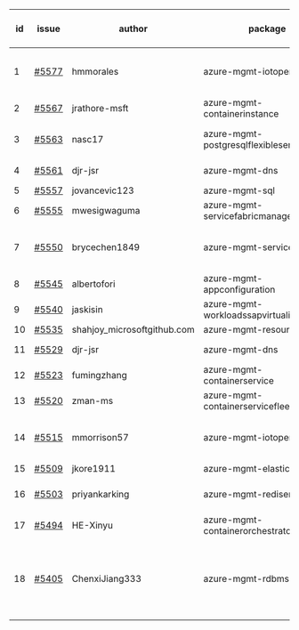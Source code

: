 | id | issue | author | package | assignee | bot advice | created date of issue | target release date | date from target |
| ------ | ------ | ------ | ------ | ------ | ------ | ------ | ------ | :-----: |
| 1 | [#5577](https://github.com/Azure/sdk-release-request/issues/5577) | hmmorales | azure-mgmt-iotoperations | ChenxiJiang333 | duplicated issue  <br> new issue. TypeSpec. | 10-07 | 10-25 |  |
| 2 | [#5567](https://github.com/Azure/sdk-release-request/issues/5567) | jrathore-msft | azure-mgmt-containerinstance | ChenxiJiang333 |  | 10-04 | 10-25 |  |
| 3 | [#5563](https://github.com/Azure/sdk-release-request/issues/5563) | nasc17 | azure-mgmt-postgresqlflexibleservers | ChenxiJiang333 | close to release date. | 10-03 | 10-11 | 2 |
| 4 | [#5561](https://github.com/Azure/sdk-release-request/issues/5561) | djr-jsr | azure-mgmt-dns | ChenxiJiang333 | duplicated issue  <br> | 10-02 | 10-25 |  |
| 5 | [#5557](https://github.com/Azure/sdk-release-request/issues/5557) | jovancevic123 | azure-mgmt-sql | ChenxiJiang333 |  | 10-02 | 10-24 |  |
| 6 | [#5555](https://github.com/Azure/sdk-release-request/issues/5555) | mwesigwaguma | azure-mgmt-servicefabricmanagedclusters | ChenxiJiang333 |  | 10-01 | 10-25 |  |
| 7 | [#5550](https://github.com/Azure/sdk-release-request/issues/5550) | brycechen1849 | azure-mgmt-servicelinker | ChenxiJiang333 | close to release date. OnTime. | 09-29 | 10-11 | 2 |
| 8 | [#5545](https://github.com/Azure/sdk-release-request/issues/5545) | albertofori | azure-mgmt-appconfiguration | ChenxiJiang333 | new issue. MultiAPI | 09-28 | 10-25 |  |
| 9 | [#5540](https://github.com/Azure/sdk-release-request/issues/5540) | jaskisin | azure-mgmt-workloadssapvirtualinstance | ChenxiJiang333 | HoldOn. | 09-27 | 10-24 |  |
| 10 | [#5535](https://github.com/Azure/sdk-release-request/issues/5535) | shahjoy_microsoftgithub.com | azure-mgmt-resource | ChenxiJiang333 | MultiAPI | 09-25 | 10-25 |  |
| 11 | [#5529](https://github.com/Azure/sdk-release-request/issues/5529) | djr-jsr | azure-mgmt-dns | ChenxiJiang333 | duplicated issue  <br> | 09-25 | 10-25 |  |
| 12 | [#5523](https://github.com/Azure/sdk-release-request/issues/5523) | fumingzhang | azure-mgmt-containerservice | ChenxiJiang333 | OnTime. | 09-24 | 10-24 |  |
| 13 | [#5520](https://github.com/Azure/sdk-release-request/issues/5520) | zman-ms | azure-mgmt-containerservicefleet | ChenxiJiang333 |  | 09-24 | 10-25 |  |
| 14 | [#5515](https://github.com/Azure/sdk-release-request/issues/5515) | mmorrison57 | azure-mgmt-iotoperations | ChenxiJiang333 | duplicated issue  <br> FirstBeta. TypeSpec. | 09-18 | 10-25 |  |
| 15 | [#5509](https://github.com/Azure/sdk-release-request/issues/5509) | jkore1911 | azure-mgmt-elastic | ChenxiJiang333 |  | 09-16 | 10-24 |  |
| 16 | [#5503](https://github.com/Azure/sdk-release-request/issues/5503) | priyankarking | azure-mgmt-redisenterprise | ChenxiJiang333 | new comment. HoldOn. | 09-13 | 09-27 |  |
| 17 | [#5494](https://github.com/Azure/sdk-release-request/issues/5494) | HE-Xinyu | azure-mgmt-containerorchestratorruntime | ChenxiJiang333 | FirstBeta. TypeSpec. | 09-13 | 10-24 |  |
| 18 | [#5405](https://github.com/Azure/sdk-release-request/issues/5405) | ChenxiJiang333 | azure-mgmt-rdbms | ChenxiJiang333 | new version is 0.0.0, please check base branch! | 08-07 | fail to get. |  |
